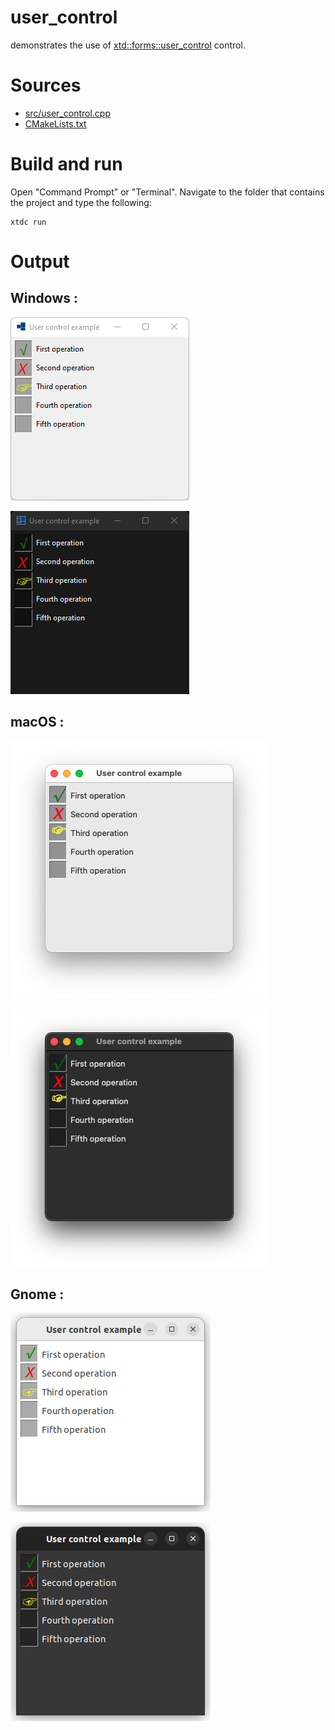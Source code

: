 # user_control

demonstrates the use of [xtd::forms::user_control](https://gammasoft71.github.io/xtd/reference_guides/latest/classxtd_1_1forms_1_1user__control.html) control.

# Sources

* [src/user_control.cpp](src/user_control.cpp)
* [CMakeLists.txt](CMakeLists.txt)

# Build and run

Open "Command Prompt" or "Terminal". Navigate to the folder that contains the project and type the following:

```shell
xtdc run
```

# Output

## Windows :

![Screenshot](../../../../docs/pictures/examples/user_control_w.png)

![Screenshot](../../../../docs/pictures/examples/user_control_wd.png)

## macOS :

![Screenshot](../../../../docs/pictures/examples/user_control_m.png)

![Screenshot](../../../../docs/pictures/examples/user_control_md.png)

## Gnome :

![Screenshot](../../../../docs/pictures/examples/user_control_g.png)

![Screenshot](../../../../docs/pictures/examples/user_control_gd.png)
